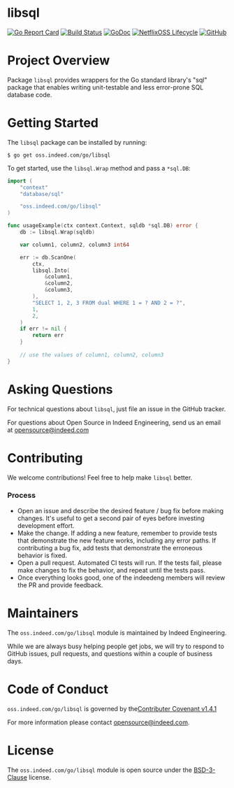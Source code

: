 libsql
======

[![Go Report Card](https://goreportcard.com/badge/oss.indeed.com/go/libsql)](https://goreportcard.com/report/oss.indeed.com/go/libsql)
[![Build Status](https://travis-ci.org/indeedeng/libsql.svg?branch=master)](https://travis-ci.org/indeedeng/libsql)
[![GoDoc](https://godoc.org/oss.indeed.com/go/libsql?status.svg)](https://godoc.org/oss.indeed.com/go/libsql)
[![NetflixOSS Lifecycle](https://img.shields.io/osslifecycle/indeedeng/libsql.svg)](OSSMETADATA)
[![GitHub](https://img.shields.io/github/license/indeedeng/libsql.svg)](LICENSE)

# Project Overview

Package `libsql` provides wrappers for the Go standard library's "sql" package
that enables writing unit-testable and less error-prone SQL database code.

# Getting Started

The `libsql` package can be installed by running:

```
$ go get oss.indeed.com/go/libsql
```


To get started, use the `libsql.Wrap` method and pass a `*sql.DB`:
```go
import (
	"context"
	"database/sql"

	"oss.indeed.com/go/libsql"
)

func usageExample(ctx context.Context, sqldb *sql.DB) error {
	db := libsql.Wrap(sqldb)

	var column1, column2, column3 int64

	err := db.ScanOne(
		ctx,
		libsql.Into(
			&column1,
			&column2,
			&column3,
		),
		"SELECT 1, 2, 3 FROM dual WHERE 1 = ? AND 2 = ?",
		1,
		2,
	)
	if err != nil {
		return err
	}
	
	// use the values of column1, column2, column3
}
```

# Asking Questions

For technical questions about `libsql`, just file an issue in the GitHub tracker.

For questions about Open Source in Indeed Engineering, send us an email at
opensource@indeed.com

# Contributing

We welcome contributions! Feel free to help make `libsql` better.

### Process

- Open an issue and describe the desired feature / bug fix before making
changes. It's useful to get a second pair of eyes before investing development
effort.
- Make the change. If adding a new feature, remember to provide tests that
demonstrate the new feature works, including any error paths. If contributing
a bug fix, add tests that demonstrate the erroneous behavior is fixed.
- Open a pull request. Automated CI tests will run. If the tests fail, please
make changes to fix the behavior, and repeat until the tests pass.
- Once everything looks good, one of the indeedeng members will review the
PR and provide feedback.

# Maintainers

The `oss.indeed.com/go/libsql` module is maintained by Indeed Engineering.

While we are always busy helping people get jobs, we will try to respond to
GitHub issues, pull requests, and questions within a couple of business days.

# Code of Conduct

`oss.indeed.com/go/libsql` is governed by the[Contributer Covenant v1.4.1](CODE_OF_CONDUCT.md)

For more information please contact opensource@indeed.com.

# License

The `oss.indeed.com/go/libsql` module is open source under the [BSD-3-Clause](LICENSE)
license.

